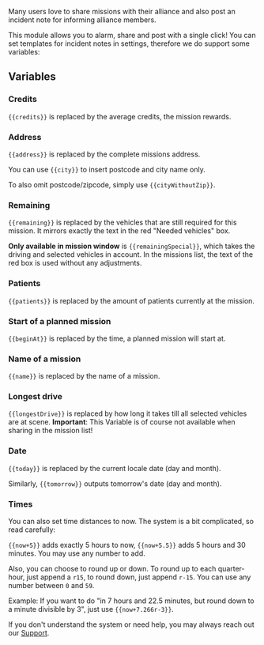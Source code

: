 Many users love to share missions with their alliance and also post an incident note for informing alliance members.

This module allows you to alarm, share and post with a single click!
You can set templates for incident notes in settings, therefore we do support some variables:

## Variables

### Credits

`{{credits}}` is replaced by the average credits, the mission rewards.

### Address

`{{address}}` is replaced by the complete missions address.

You can use `{{city}}` to insert postcode and city name only.

To also omit postcode/zipcode, simply use `{{cityWithoutZip}}`.

### Remaining

`{{remaining}}` is replaced by the vehicles that are still required for this mission.
It mirrors exactly the text in the red "Needed vehicles" box.

**Only available in mission window** is `{{remainingSpecial}}`,
which takes the driving and selected vehicles in account.
In the missions list, the text of the red box is used without any adjustments.

### Patients

`{{patients}}` is replaced by the amount of patients currently at the mission.

### Start of a planned mission

`{{beginAt}}` is replaced by the time, a planned mission will start at.

### Name of a mission

`{{name}}` is replaced by the name of a mission.

### Longest drive

`{{longestDrive}}` is replaced by how long it takes till all selected vehicles are at scene.
**Important**: This Variable is of course not available when sharing in the mission list!

### Date

`{{today}}` is replaced by the current locale date (day and month).

Similarly, `{{tomorrow}}` outputs tomorrow's date (day and month).

### Times

You can also set time distances to now. The system is a bit complicated, so read carefully:

`{{now+5}}` adds exactly 5 hours to now,
`{{now+5.5}}` adds 5 hours and 30 minutes.
You may use any number to add.

Also, you can choose to round up or down.
To round up to each quarter-hour, just append a `r15`, to round down, just append `r-15`.
You can use any number between `0` and `59`.

Example:
If you want to do "in 7 hours and 22.5 minutes, but round down to a minute divisible by 3", just use `{{now+7.266r-3}}`.

If you don't understand the system or need help, you may always reach out our [Support](../../support.md).
